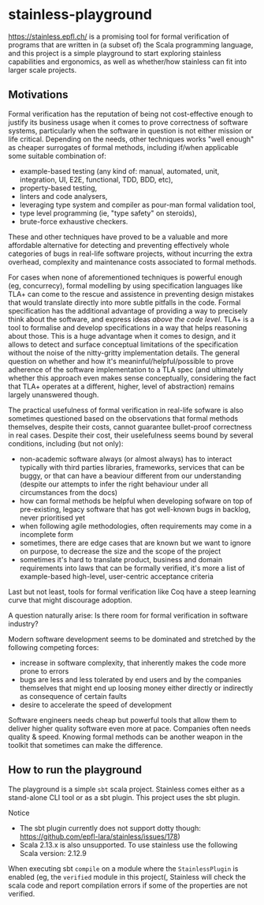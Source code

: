 # stainless-playground

https://stainless.epfl.ch/ is a promising tool for formal verification of programs that are written in (a subset of) the Scala programming language, and this project is a simple playground to start exploring stainless capabilities and ergonomics, as well as whether/how stainless can fit into larger scale projects.

## Motivations

Formal verification has the reputation of being not cost-effective enough to justify its business usage when it comes to prove correctness of software systems, particularly when the software in question is not either mission or life critical.
Depending on the needs, other techniques works "well enough" as cheaper surrogates of formal methods, including if/when applicable some suitable combination of:
* example-based testing (any kind of: manual, automated, unit, integration, UI, E2E, functional, TDD, BDD, etc),
* property-based testing,
* linters and code analysers, 
* leveraging type system and compiler as pour-man formal validation tool, 
* type level programming (ie, "type safety" on steroids), 
* brute-force exhaustive checkers. 

These and other techniques have proved to be a valuable and more affordable alternative for detecting and preventing effectively whole categories of bugs in real-life software projects, without incurring the extra overhead, complexity and maintenance costs associated to formal methods. 

For cases when none of aforementioned techniques is powerful enough (eg, concurrecy), formal modelling by using specification languages like TLA+ can come to the rescue and assistence in preventing design mistakes that would translate directly into more subtle pitfalls in the code. Formal specification has the additional advantage of providing a way to precisely think about the software, and express ideas *above the code level*. TLA+ is a tool to formalise and develop specifications in a way that helps reasoning about those. This is a huge advantage when it comes to design, and it allows to detect and surface conceptual limitations of the specification without the noise of the nitty-gritty implementation details. The general question on whether and how it's meaninful/helpful/possible to prove adherence of the software implementation to a TLA spec (and ultimately whether this approach even makes sense conceptually, considering the fact that TLA+ operates at a different, higher, level of abstraction) remains largely unanswered though.

The practical usefulness of formal verification in real-life sofware is also sometimes questioned based on the observations that formal methods themselves, despite their costs, cannot guarantee bullet-proof correctness in real cases.
Despite their cost, their uselefulness seems bound by several conditions, including (but not only): 
* non-academic software always (or almost always) has to interact typically with third parties libraries, frameworks, services that can be buggy, or that can have a beaviour different from our understanding (despite our attempts to infer the right behaviour under all circumstances from the docs)
* how can formal methods be helpful when developing sofware on top of pre-existing, legacy software that has got well-known bugs in backlog, never prioritised yet
* when following agile methodologies, often requirements may come in a incomplete form
* sometimes, there are edge cases that are known but we want to ignore on purpose, to decrease the size and the scope of the project
* sometimes it's hard to translate product, business and domain requirements into laws that can be formally verified, it's more a list of example-based high-level, user-centric acceptance criteria 

Last but not least, tools for formal verification like Coq have a steep learning curve that might discourage adoption. 

A question naturally arise: Is there room for formal verification in software industry? 

Modern software development seems to be dominated and stretched by the following competing forces:
* increase in software complexity, that inherently makes the code more prone to errors
* bugs are less and less tolerated by end users and by the companies themselves that might end up loosing money either directly or indirectly as consequence of certain faults
* desire to accelerate the speed of development 

Software engineers needs cheap but powerful tools that allow them to deliver higher quality software even more at pace. 
Companies often needs quality & speed. 
Knowing formal methods can be another weapon in the toolkit that sometimes can make the difference. 

## How to run the playground

The playground is a simple `sbt` scala project. Stainless comes either as a stand-alone CLI tool or as a sbt plugin. This project uses the sbt plugin.  

Notice
* The sbt plugin currently does not support dotty though: https://github.com/epfl-lara/stainless/issues/178) 
* Scala 2.13.x is also unsupported. To use stainless use the following Scala version: 2.12.9

When executing sbt `compile` on a module where the `StainlessPlugin` is enabled (eg, the `verified` module in this project(, Stainless will check the scala code and report compilation errors if some of the properties are not verified. 





